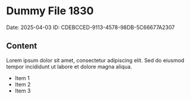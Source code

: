 # Dummy File 1830

Date: 2025-04-03
ID: CDEBCCED-9113-4578-98DB-5C66677A2307

## Content

Lorem ipsum dolor sit amet, consectetur adipiscing elit.
Sed do eiusmod tempor incididunt ut labore et dolore magna aliqua.

* Item 1
* Item 2
* Item 3

